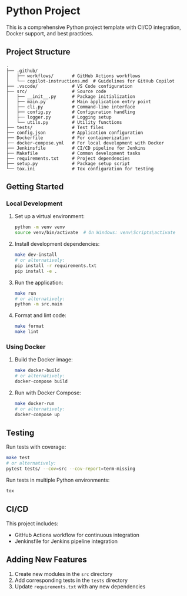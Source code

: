 # Python Project

This is a comprehensive Python project template with CI/CD integration, Docker support, and best practices.

## Project Structure

```
.
├── .github/
│   ├── workflows/       # GitHub Actions workflows
│   └── copilot-instructions.md  # Guidelines for GitHub Copilot
├── .vscode/             # VS Code configuration
├── src/                 # Source code
│   ├── __init__.py      # Package initialization
│   ├── main.py          # Main application entry point
│   ├── cli.py           # Command-line interface
│   ├── config.py        # Configuration handling
│   ├── logger.py        # Logging setup
│   └── utils.py         # Utility functions
├── tests/               # Test files
├── config.json          # Application configuration
├── Dockerfile           # For containerization
├── docker-compose.yml   # For local development with Docker
├── Jenkinsfile          # CI/CD pipeline for Jenkins
├── Makefile             # Common development tasks
├── requirements.txt     # Project dependencies
├── setup.py             # Package setup script
└── tox.ini              # Tox configuration for testing
```

## Getting Started

### Local Development

1. Set up a virtual environment:
   ```bash
   python -m venv venv
   source venv/bin/activate  # On Windows: venv\Scripts\activate
   ```

2. Install development dependencies:
   ```bash
   make dev-install
   # or alternatively:
   pip install -r requirements.txt
   pip install -e .
   ```

3. Run the application:
   ```bash
   make run
   # or alternatively:
   python -m src.main
   ```

4. Format and lint code:
   ```bash
   make format
   make lint
   ```

### Using Docker

1. Build the Docker image:
   ```bash
   make docker-build
   # or alternatively:
   docker-compose build
   ```

2. Run with Docker Compose:
   ```bash
   make docker-run
   # or alternatively:
   docker-compose up
   ```

## Testing

Run tests with coverage:
```bash
make test
# or alternatively:
pytest tests/ --cov=src --cov-report=term-missing
```

Run tests in multiple Python environments:
```bash
tox
```

## CI/CD

This project includes:
- GitHub Actions workflow for continuous integration
- Jenkinsfile for Jenkins pipeline integration

## Adding New Features

1. Create new modules in the `src` directory
2. Add corresponding tests in the `tests` directory
3. Update `requirements.txt` with any new dependencies
